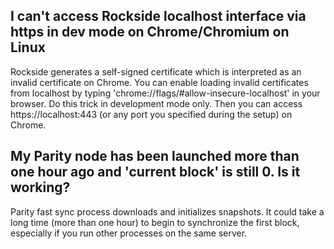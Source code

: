 ## I can't access Rockside localhost interface via https in dev mode on Chrome/Chromium on Linux

Rockside generates a self-signed certificate which is interpreted as an invalid certificate on Chrome.
You can enable loading invalid certificates from localhost by typing 'chrome://flags/#allow-insecure-localhost' in your browser. Do this trick in development mode only. Then you can access https://localhost:443 (or any port you specified during the setup) on Chrome.

## My Parity node has been launched more than one hour ago and 'current block' is still 0. Is it working?

Parity fast sync process downloads and initializes snapshots. It could take a long time (more than one hour) to begin to synchronize the first block, especially if you run other processes on the same server.
